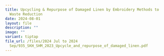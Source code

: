 ```yaml
---
title: Upcycling & Repurpose of Damaged Linen by Embroidery Methods to achieve
  Waste Reduction
date: 2024-08-01
layout: file
description: ""
image: ""
variant: tiptap
file_url: /files/2024 Jul to 2024
  Sep/935_SKH_SHM_2023_Upcycle_and_repurpose_of_damaged_linen.pdf
---
```

